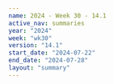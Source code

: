 ```yaml
---
name: 2024 - Week 30 - 14.1
active_nav: summaries
year: "2024"
week: "wk30"
version: "14.1"
start_date: "2024-07-22"
end_date: "2024-07-28"
layout: "summary"
---
```


